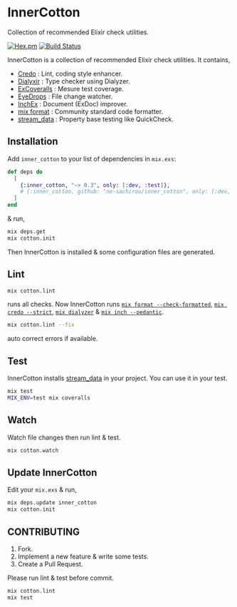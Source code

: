 InnerCotton
==
Collection of recommended Elixir check utilities.

[![Hex.pm](https://img.shields.io/hexpm/v/inner_cotton.svg)](https://hex.pm/packages/inner_cotton)
[![Build Status](https://travis-ci.org/ne-sachirou/inner_cotton.svg?branch=master)](https://travis-ci.org/ne-sachirou/inner_cotton)

InnerCotton is a collection of recommended Elixir check utilities. It contains,

* [Credo][Credo] : Lint, coding style enhancer.
* [Dialyxir][Dialyxir] : Type checker using Dialyzer.
* [ExCoveralls][ExCoveralls] : Mesure test coverage.
* [EyeDrops][EyeDrops] : File change watcher.
* [InchEx][InchEx] : Document (ExDoc) improver.
* [mix format][formatter] : Community standard code formatter.
* [stream_data][stream_data] : Property base testing like QuickCheck.

Installation
--
Add `inner_cotton` to your list of dependencies in `mix.exs`:

```elixir
def deps do
  [
    {:inner_cotton, "~> 0.3", only: [:dev, :test]},
    # {:inner_cotton, github: "ne-sachirou/inner_cotton", only: [:dev, :test]},
  ]
end
```

& run,

```sh
mix deps.get
mix cotton.init
```

Then InnerCotton is installed & some configuration files are generated.

Lint
--
```sh
mix cotton.lint
```

runs all checks. Now InnerCotton runs [`mix format --check-formatted`][formatter], [`mix credo --strict`][Credo], [`mix dialyzer`][Dialyxir] & [`mix inch --pedantic`][InchEx].

```sh
mix cotton.lint --fix
```

auto correct errors if available.

Test
--
InnerCotton installs [stream_data][stream_data] in your project. You can use it in your test.

```sh
mix test
MIX_ENV=test mix coveralls
```

Watch
--
Watch file changes then run lint & test.

```sh
mix cotton.watch
```

Update InnerCotton
--
Edit your `mix.exs` & run,

```sh
mix deps.update inner_cotton
mix cotton.init
```

CONTRIBUTING
--
1. Fork.
1. Implement a new feature & write some tests.
1. Create a Pull Request.

Please run lint & test before commit.

```sh
mix cotton.lint
mix test
```

[Credo]: https://hex.pm/packages/credo
[Dialyxir]: https://hex.pm/packages/dialyxir
[ExCoveralls]: https://hex.pm/packages/excoveralls
[EyeDrops]: https://hex.pm/packages/eye_drops
[formatter]: https://hexdocs.pm/elixir/Code.html#format_string!/2
[InchEx]: https://hex.pm/packages/inch_ex
[stream_data]: https://hex.pm/packages/stream_data
